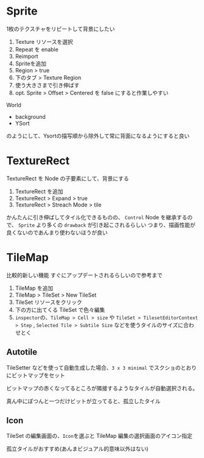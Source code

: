 # Sprite

1枚のテクスチャをリピートして背景にしたい

1. Texture リソースを選択
2. Repeat を enable
3. Reimport
4. Spriteを追加
5. Region > true
6. 下のタブ > Texture Region
7. 使う大きさまで引き伸ばす
8. opt. Sprite > Offset > Centered を false にすると作業しやすい

World
- background
- YSort

のようにして、Ysortの描写順から除外して常に背面になるようにすると良い

# TextureRect

TextureRect を Node の子要素にして、背景にする

1. TextureRect を追加
2. TextureRect > Expand > true
3. TextureRect > Streach Mode > tile

かんたんに引き伸ばしてタイル化できるものの、
`Control` Node を継承するので、 `Sprite` より多くの `drawback` が引き起こされるらしい
つまり、描画性能が良くないのであんまり使わないほうが良い


# TileMap

比較的新しい機能
すぐにアップデートされるらしいので参考まで

1. TileMap を追加
2. TileMap > TileSet > New TileSet
3. TileSet リソースをクリック
4. 下の方に出てくる TileSet で色々編集
5. `inspector`の、`TileMap > Cell > size` や `TileSet > TilesetEditorContext > Step` , `Selected Tile > Subtile Size` などを使うタイルのサイズに合わせとく

## Autotile

TileSetter などを使って自動生成した場合、`3 x 3 minimal` でスクショのとおりにビットマップをセット

ビットマップの赤くなってるところが隣接するようなタイルが自動選択される。

真ん中にぽつんと一つだけビットが立ってると、孤立したタイル

## Icon

TileSet の編集画面の、`Icon`を選ぶと
TileMap 編集の選択画面のアイコン指定

孤立タイルがおすすめ(あんまビジュアル的意味以外はない)